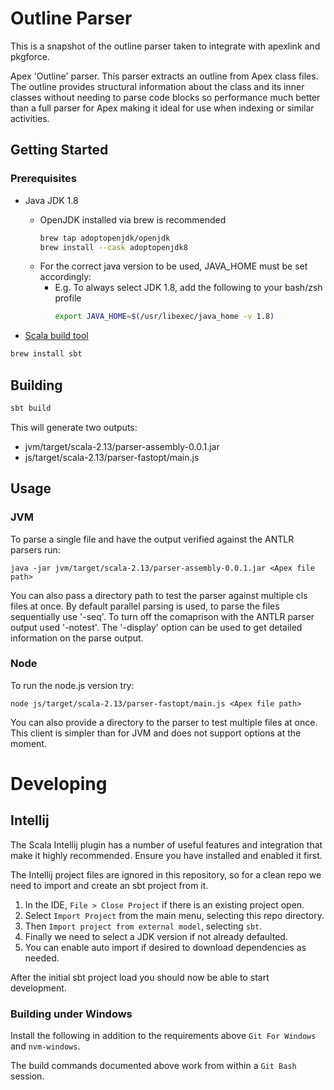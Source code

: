 # Outline Parser

This is a snapshot of the outline parser taken to integrate with apexlink and pkgforce.

Apex 'Outline' parser. This parser extracts an outline from Apex class files. The outline provides structural information about the class and its inner classes without
needing to parse code blocks so performance much better than a full parser for Apex making it ideal for use when indexing or similar activities.

## Getting Started

### Prerequisites

- Java JDK 1.8

  - OpenJDK installed via brew is recommended
    ```sh
    brew tap adoptopenjdk/openjdk
    brew install --cask adoptopenjdk8
    ```
  - For the correct java version to be used, JAVA_HOME must be set accordingly:
    - E.g. To always select JDK 1.8, add the following to your bash/zsh profile
      ```sh
      export JAVA_HOME=$(/usr/libexec/java_home -v 1.8)
      ```

- [Scala build tool](https://www.scala-sbt.org/)

```sh
brew install sbt
```

## Building

```sh
sbt build
```

This will generate two outputs:

- jvm/target/scala-2.13/parser-assembly-0.0.1.jar
- js/target/scala-2.13/parser-fastopt/main.js

## Usage

### JVM

To parse a single file and have the output verified against the ANTLR parsers run:

    java -jar jvm/target/scala-2.13/parser-assembly-0.0.1.jar <Apex file path>

You can also pass a directory path to test the parser against multiple cls files at once. By default parallel parsing is used, to parse the files sequentially use '-seq'. To turn off the comaprison with the ANTLR parser output used '-notest'. The '-display' option can be used to get detailed information on the parse output.

### Node

To run the node.js version try:

    node js/target/scala-2.13/parser-fastopt/main.js <Apex file path>

You can also provide a directory to the parser to test multiple files at once. This client is simpler than for JVM and does not support options at the moment.

# Developing

## Intellij

The Scala Intellij plugin has a number of useful features and integration that make it
highly recommended. Ensure you have installed and enabled it first.

The Intellij project files are ignored in this repository, so for a clean repo we need
to import and create an sbt project from it.

1. In the IDE, `File > Close Project` if there is an existing project open.
1. Select `Import Project` from the main menu, selecting this repo directory.
1. Then `Import project from external model`, selecting `sbt`.
1. Finally we need to select a JDK version if not already defaulted.
1. You can enable auto import if desired to download dependencies as needed.

After the initial sbt project load you should now be able to start development.

### Building under Windows

Install the following in addition to the requirements above `Git For Windows` and `nvm-windows`.

The build commands documented above work from within a `Git Bash` session.
